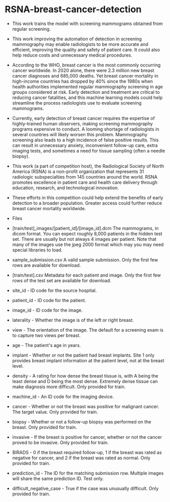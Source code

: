 # RSNA-breast-cancer-detection

- This work trains the model with screening mammograms obtained from regular screening.

- This work improving the automation of detection in screening mammography may enable radiologists to be more accurate and efficient, improving the quality and safety of patient care. It could also help reduce costs and unnecessary medical procedures.

- According to the WHO, breast cancer is the most commonly occurring cancer worldwide. In 2020 alone, there were 2.3 million new breast cancer diagnoses and 685,000 deaths. Yet breast cancer mortality in high-income countries has dropped by 40% since the 1980s when health authorities implemented regular mammography screening in age groups considered at risk. Early detection and treatment are critical to reducing cancer fatalities, and this machine learning models could help streamline the process radiologists use to evaluate screening mammograms.

- Currently, early detection of breast cancer requires the expertise of highly-trained human observers, making screening mammography programs expensive to conduct. A looming shortage of radiologists in several countries will likely worsen this problem. Mammography screening also leads to a high incidence of false positive results. This can result in unnecessary anxiety, inconvenient follow-up care, extra imaging tests, and sometimes a need for tissue sampling (often a needle biopsy).

- This work (a part of competition host), the Radiological Society of North America (RSNA) is a non-profit organization that represents 31 radiologic subspecialties from 145 countries around the world. RSNA promotes excellence in patient care and health care delivery through education, research, and technological innovation.

- These efforts in this competition could help extend the benefits of early detection to a broader population. Greater access could further reduce breast cancer mortality worldwide.

- Files

- [train/test]_images/[patient_id]/[image_id].dcm The mammograms, in dicom format. You can expect roughly 8,000 patients in the hidden test set. There are usually but not always 4 images per patient. Note that many of the images use the jpeg 2000 format which may you may need special libraries to load.

- sample_submission.csv A valid sample submission. Only the first few rows are available for download.

- [train/test].csv Metadata for each patient and image. Only the first few rows of the test set are available for download.

- site_id - ID code for the source hospital.

- patient_id - ID code for the patient.
- image_id - ID code for the image.
- laterality - Whether the image is of the left or right breast.
- view - The orientation of the image. The default for a screening exam is to capture two views per breast.
- age - The patient's age in years.
- implant - Whether or not the patient had breast implants. Site 1 only provides breast implant information at the patient level, not at the breast level.
- density - A rating for how dense the breast tissue is, with A being the least dense and D being the most dense. Extremely dense tissue can make diagnosis more difficult. Only provided for train.
- machine_id - An ID code for the imaging device.
- cancer - Whether or not the breast was positive for malignant cancer. The target value. Only provided for train.
- biopsy - Whether or not a follow-up biopsy was performed on the breast. Only provided for train.
- invasive - If the breast is positive for cancer, whether or not the cancer proved to be invasive. Only provided for train.
- BIRADS - 0 if the breast required follow-up, 1 if the breast was rated as negative for cancer, and 2 if the breast was rated as normal. Only provided for train.
- prediction_id - The ID for the matching submission row. Multiple images will share the same prediction ID. Test only.
- difficult_negative_case - True if the case was unusually difficult. Only provided for train.
